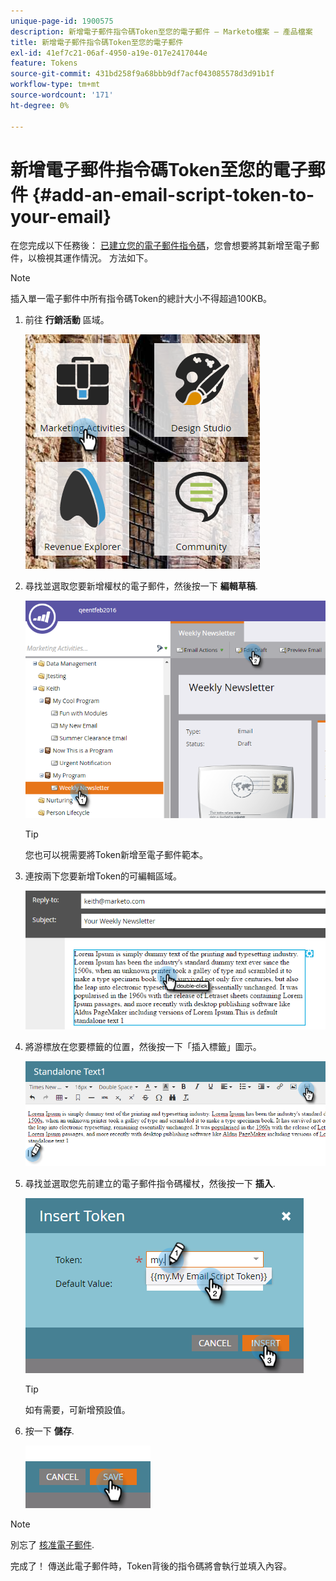 ```yaml
---
unique-page-id: 1900575
description: 新增電子郵件指令碼Token至您的電子郵件 — Marketo檔案 — 產品檔案
title: 新增電子郵件指令碼Token至您的電子郵件
exl-id: 41ef7c21-06af-4950-a19e-017e2417044e
feature: Tokens
source-git-commit: 431bd258f9a68bbb9df7acf043085578d3d91b1f
workflow-type: tm+mt
source-wordcount: '171'
ht-degree: 0%

---
```


# 新增電子郵件指令碼Token至您的電子郵件 {#add-an-email-script-token-to-your-email}

在您完成以下任務後： [已建立您的電子郵件指令碼](/help/marketo/product-docs/email-marketing/general/using-tokens/create-an-email-script-token.md)，您會想要將其新增至電子郵件，以檢視其運作情況。 方法如下。

>[!NOTE]
>
>插入單一電子郵件中所有指令碼Token的總計大小不得超過100KB。

1. 前往 **行銷活動** 區域。

   ![](assets/one-2.png)

1. 尋找並選取您要新增權杖的電子郵件，然後按一下 **編輯草稿**.

   ![](assets/two-2.png)

   >[!TIP]
   >
   >您也可以視需要將Token新增至電子郵件範本。

1. 連按兩下您要新增Token的可編輯區域。

   ![](assets/three-2.png)

1. 將游標放在您要標籤的位置，然後按一下「插入標籤」圖示。

   ![](assets/four-2.png)

1. 尋找並選取您先前建立的電子郵件指令碼權杖，然後按一下 **插入**.

   ![](assets/five-1.png)

   >[!TIP]
   >
   >如有需要，可新增預設值。

1. 按一下 **儲存**.

   ![](assets/six.png)

>[!NOTE]
>
>別忘了 [核准電子郵件](/help/marketo/product-docs/email-marketing/general/creating-an-email/approve-an-email.md).

完成了！ 傳送此電子郵件時，Token背後的指令碼將會執行並填入內容。
